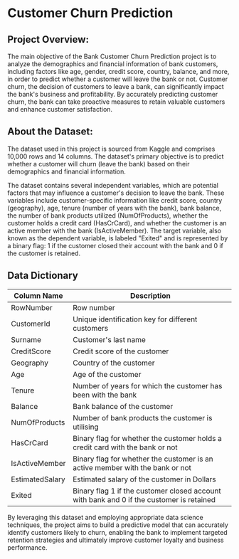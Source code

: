 # Customer Churn Prediction
## Project Overview:
The main objective of the Bank Customer Churn Prediction project is to analyze the demographics and financial information of bank customers, including factors like age, gender, credit score, country, balance, and more, in order to predict whether a customer will leave the bank or not. Customer churn, the decision of customers to leave a bank, can significantly impact the bank's business and profitability. By accurately predicting customer churn, the bank can take proactive measures to retain valuable customers and enhance customer satisfaction.
## About the Dataset:
The dataset used in this project is sourced from Kaggle and comprises 10,000 rows and 14 columns. The dataset's primary objective is to predict whether a customer will churn (leave the bank) based on their demographics and financial information.

The dataset contains several independent variables, which are potential factors that may influence a customer's decision to leave the bank. These variables include customer-specific information like credit score, country (geography), age, tenure (number of years with the bank), bank balance, the number of bank products utilized (NumOfProducts), whether the customer holds a credit card (HasCrCard), and whether the customer is an active member with the bank (IsActiveMember). The target variable, also known as the dependent variable, is labeled "Exited" and is represented by a binary flag: 1 if the customer closed their account with the bank and 0 if the customer is retained.
## Data Dictionary
| Column Name | Description |
| --- | --- |
| RowNumber | Row number |
| CustomerId | Unique identification key for different customers |
| Surname | Customer's last name |
| CreditScore | Credit score of the customer |
|Geography | Country of the customer |
|Age | Age of the customer |
|Tenure | Number of years for which the customer has been with the bank |
|Balance | Bank balance of the customer |
|NumOfProducts | Number of bank products the customer is utilising |
|HasCrCard | Binary flag for whether the customer holds a credit card with the bank or not |
|IsActiveMember | Binary flag for whether the customer is an active member with the bank or not |
|EstimatedSalary | Estimated salary of the customer in Dollars |
|Exited | Binary flag 1 if the customer closed account with bank and 0 if the customer is retained |

By leveraging this dataset and employing appropriate data science techniques, the project aims to build a predictive model that can accurately identify customers likely to churn, enabling the bank to implement targeted retention strategies and ultimately improve customer loyalty and business performance.
